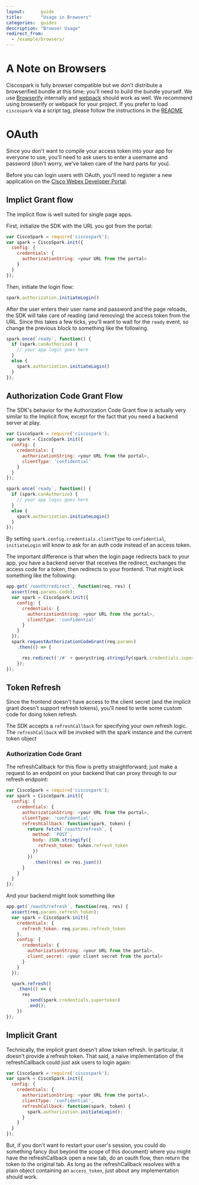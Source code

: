 ```yaml
---
layout:      guide
title:       "Usage in Browsers"
categories:  guides
description: "Browser Usage"
redirect_from:
  - /example/browsers/
---
```


# A Note on Browsers

Ciscospark is fully browser compatible but we don't distribute a browserified bundle at this time; you'll need to build the bundle yourself. We use [Browserify](http://browserify.org/) internally and [webpack](https://webpack.js.org) should work as well. We recommend using browserify or webpack for your project. If you prefer to load `ciscospark` via a script tag, please follow the instructions in the [README](https://github.com/webex/spark-js-sdk/blob/master/packages/node_modules/ciscospark/README.md)

# OAuth

Since you don't want to compile your access token into your app for everyone to use, you'll need to ask users to enter a username and password (don't worry, we've taken care of the hard parts for you).

Before you can login users with OAuth, you'll need to register a new application on the [Cisco Webex Developer Portal](https://developer.webex.com/).

## Implict Grant flow

The implicit flow is well suited for single page apps.

First, initialize the SDK with the URL you got from the portal:

```js
var CiscoSpark = require('ciscospark');
var spark = CiscoSpark.init({
  config: {
    credentials: {
      authorizationString: <your URL from the portal>
    }
  }
});
```

Then, initiate the login flow:

```js
spark.authorization.initiateLogin()
```

After the user enters their user name and password and the page reloads, the SDK will take care of reading (and removing) the access token from the URL. Since this takes a few ticks, you'll want to wait for the `ready` event, so change the previous block to something like the following.

```js
spark.once(`ready`, function() {
  if (spark.canAuthorize) {
    // your app logic goes here
  }
  else {
    spark.authorization.initiateLogin()
  }
});
```

## Authorization Code Grant Flow

The SDK's behavior for the Authorization Code Grant flow is actually very similar to the Implicit flow, except for the fact that you need a backend server at play.

```js
var CiscoSpark = require('ciscospark');
var spark = CiscoSpark.init({
  config: {
    credentials: {
      authorizationString: <your URL from the portal>,
      clientType: 'confidential'
    }
  }
});

spark.once(`ready`, function() {
  if (spark.canAuthorize) {
    // your app logic goes here
  }
  else {
    spark.authorization.initiateLogin()
  }
});
```

By setting `spark.config.credentials.clientType` to `confidential`, `initiateLogin` will know to ask for an auth code instead of an access token.

The important difference is that when the login page redirects back to your app, you have a backend server that receives the redirect, exchanges the access code for a token, then redirects to your frontend. That might look something like the following:

```js
app.get(`/oauth/redirect`, function(req, res) {
  assert(req.params.code);
  var spark = CiscoSpark.init({
    config: {
      credentials: {
        authorizationString: <your URL from the portal>,
        clientType: 'confidential'
      }
    }
  });
  spark.requestAuthorizationCodeGrant(req.params)
    .then(() => {

      res.redirect('/#' + querystring.stringify(spark.credentials.supertoken.toJSON())).end();
    });
});
```

## Token Refresh

Since the frontend doesn't have access to the client secret (and the implicit grant doesn't support refresh tokens), you'll need to write some custom code for doing token refresh.

The SDK accepts a `refreshCallback` for specifying your own refresh logic. The `refreshCallback` will be invoked with the spark instance and the current token object

### Authorization Code Grant

The refreshCallback for this flow is pretty straightforward; just make a request to an endpoint on your backend that can proxy through to our refresh endpoint:

```js
var CiscoSpark = require('ciscospark');
var spark = CiscoSpark.init({
  config: {
    credentials: {
      authorizationString: <your URL from the portal>,
      clientType: 'confidential',
      refreshCallback: function(spark, token) {
        return fetch(`/oauth/refresh`, {
          method: `POST`,
          body: JSON.stringify({
            refresh_token: token.refresh_token
          })
        })
          .then((res) => res.json())
      }
    }
  }
});
```

And your backend might look something like
```js
app.get(`/oauth/refresh`, function(req, res) {
  assert(req.params.refresh_token);
  var spark = CiscoSpark.init({
    credentials: {
      refresh_token: req.params.refresh_token
    },
    config: {
      credentials: {
        authorizationString: <your URL from the portal>,
        client_secret: <your client secret from the portal>
      }
    }
  });

  spark.refresh()
    .then(() => {
      res
        .send(spark.credentials.supertoken)
        .end();
    })
});
```

## Implicit Grant

Technically, the implicit grant doesn't allow token refresh. In particular, it doesn't provide a refresh token. That said, a naive implementation of the refreshCallback could just ask users to login again:

```js
var CiscoSpark = require('ciscospark');
var spark = CiscoSpark.init({
  config: {
    credentials: {
      authorizationString: <your URL from the portal>,
      clientType: 'confidential',
      refreshCallback: function(spark, token) {
        spark.authorization.initiateLogin();
      }
    }
  }
});
```

But, if you don't want to restart your user's session, you could do something fancy (but beyond the scope of this document) where you might have the refreshCallback open a new tab, do an oauth flow, then return the token to the original tab. As long as the refreshCallback resolves with a plain object containing an `access_token`, just about any implementation should work.
